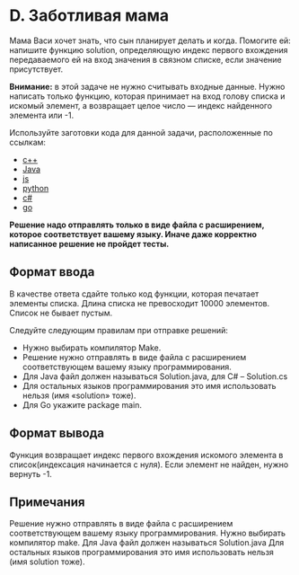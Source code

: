 # D. Заботливая мама

Мама Васи хочет знать, что сын планирует делать и когда. Помогите ей: напишите функцию solution, определяющую индекс первого вхождения передаваемого ей на вход значения в связном списке, если значение присутствует.

**Внимание:** в этой задаче не нужно считывать входные данные. Нужно написать только функцию, которая принимает на вход голову списка и искомый элемент, а возвращает целое число — индекс найденного элемента или -1.

Используйте заготовки кода для данной задачи, расположенные по ссылкам:

-   [c++](https://github.com/Yandex-Practicum/algorithms-templates/tree/main/cpp/sprint2/D)
-   [Java](https://github.com/Yandex-Practicum/algorithms-templates/tree/main/java/sprint2/D)
-   [js](https://github.com/Yandex-Practicum/algorithms-templates/tree/main/js/sprint2/D)
-   [python](https://github.com/Yandex-Practicum/algorithms-templates/tree/main/python/sprint2/D)
-   [c#](https://github.com/Yandex-Practicum/algorithms-templates/tree/main/csharp/sprint2/D)
-   [go](https://github.com/Yandex-Practicum/algorithms-templates/tree/main/go/sprint2/D)

**Решение надо отправлять только в виде файла с расширением, которое соответствует вашему языку. Иначе даже корректно написанное решение не пройдет тесты.**

## Формат ввода

В качестве ответа сдайте только код функции, которая печатает элементы списка. Длина списка не превосходит 10000 элементов.
Список не бывает пустым.

Следуйте следующим правилам при отправке решений:

-   Нужно выбирать компилятор Make.
-   Решение нужно отправлять в виде файла с расширением соответствующем вашему языку программирования.
-   Для Java файл должен называться Solution.java, для C# – Solution.cs
-   Для остальных языков программирования это имя использовать нельзя (имя «solution» тоже).
-   Для Go укажите package main.

## Формат вывода

Функция возвращает индекс первого вхождения искомого элемента в список(индексация начинается с нуля). Если элемент не найден, нужно вернуть -1.

## Примечания

Решение нужно отправлять в виде файла с расширением соответствующем вашему языку программирования. Нужно выбирать компилятор make.
Для Java файл должен называться Solution.java
Для остальных языков программирования это имя использовать нельзя (имя solution тоже).
